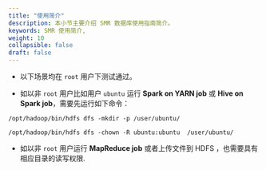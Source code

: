 ```yaml
---
title: "使用简介"
description: 本小节主要介绍 SMR 数据库使用指南简介。 
keywords: SMR 使用简介,
weight: 10
collapsible: false
draft: false
---
```




- 以下场景均在 `root` 用户下测试通过。

- 如以非 `root` 用户比如用户 `ubuntu` 运行 **Spark on YARN job** 或 **Hive on Spark job**，需要先运行如下命令：

```shell
/opt/hadoop/bin/hdfs dfs -mkdir -p /user/ubuntu/

/opt/hadoop/bin/hdfs dfs -chown -R ubuntu:ubuntu  /user/ubuntu/
```

- 如以非 `root` 用户运行 **MapReduce job** 或者上传文件到 HDFS ，也需要具有相应目录的读写权限.
